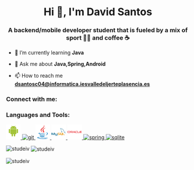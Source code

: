 <h1 align="center">Hi 👋, I'm David Santos</h1>
<h3 align="center">A backend/mobile developer student that is fueled by a mix of sport 🏊‍♀️ and coffee ☕</h3>

- 🌱 I’m currently learning **Java**

- 💬 Ask me about **Java,Spring,Android**

- 📫 How to reach me **dsantosc04@informatica.iesvalledeljerteplasencia.es**

<h3 align="left">Connect with me:</h3>
<p align="left">
</p>

<h3 align="left">Languages and Tools:</h3>
<p align="left"> <a href="https://developer.android.com" target="_blank" rel="noreferrer"> <img src="https://raw.githubusercontent.com/devicons/devicon/master/icons/android/android-original-wordmark.svg" alt="android" width="40" height="40"/> </a> <a href="https://git-scm.com/" target="_blank" rel="noreferrer"> <img src="https://www.vectorlogo.zone/logos/git-scm/git-scm-icon.svg" alt="git" width="40" height="40"/> </a> <a href="https://www.java.com" target="_blank" rel="noreferrer"> <img src="https://raw.githubusercontent.com/devicons/devicon/master/icons/java/java-original.svg" alt="java" width="40" height="40"/> </a> <a href="https://www.mysql.com/" target="_blank" rel="noreferrer"> <img src="https://raw.githubusercontent.com/devicons/devicon/master/icons/mysql/mysql-original-wordmark.svg" alt="mysql" width="40" height="40"/> </a> <a href="https://www.oracle.com/" target="_blank" rel="noreferrer"> <img src="https://raw.githubusercontent.com/devicons/devicon/master/icons/oracle/oracle-original.svg" alt="oracle" width="40" height="40"/> </a> <a href="https://spring.io/" target="_blank" rel="noreferrer"> <img src="https://www.vectorlogo.zone/logos/springio/springio-icon.svg" alt="spring" width="40" height="40"/> </a> <a href="https://www.sqlite.org/" target="_blank" rel="noreferrer"> <img src="https://www.vectorlogo.zone/logos/sqlite/sqlite-icon.svg" alt="sqlite" width="40" height="40"/> </a> </p>

<p><img align="left" src="https://github-readme-stats.vercel.app/api/top-langs?username=studeiv&show_icons=true&locale=en&layout=compact" alt="studeiv" /></p>

<p>&nbsp;<img align="center" src="https://github-readme-stats.vercel.app/api?username=studeiv&show_icons=true&locale=en" alt="studeiv" /></p>

<p><img align="center" src="https://github-readme-streak-stats.herokuapp.com/?user=studeiv&" alt="studeiv" /></p>

